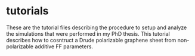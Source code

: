 # tutorials
These are the tutorial files describing the procedure to setup and analyze the simulations that
were performed in my PhD thesis. This tutorial describes how to cosntruct a Drude polarizable graphene
sheet from non-polarizable additive FF parameters.
